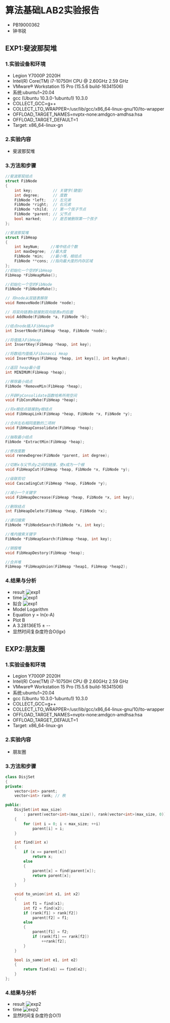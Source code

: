 # 算法基础LAB2实验报告
- PB19000362
- 钟书锐

## EXP1:斐波那契堆

### 1.实验设备和环境
- Legion Y7000P 2020H
- Intel(R) Core(TM) i7-10750H CPU @ 2.60GHz   2.59 GHz
- VMware® Workstation 15 Pro (15.5.6 build-16341506)
- 系统:ubuntu1~20.04
- gcc (Ubuntu 10.3.0-1ubuntu1) 10.3.0
- COLLECT_GCC=g++
- COLLECT_LTO_WRAPPER=/usr/lib/gcc/x86_64-linux-gnu/10/lto-wrapper
- OFFLOAD_TARGET_NAMES=nvptx-none:amdgcn-amdhsa:hsa
- OFFLOAD_TARGET_DEFAULT=1
- Target: x86_64-linux-gn

### 2.实验内容
- 斐波那契堆

### 3.方法和步骤
```CPP
//斐波那契结点
struct FibNode
{
    int key;         // 关键字(键值)
    int degree;      // 度数
    FibNode *left;   // 左兄弟
    FibNode *right;  // 右兄弟
    FibNode *child;  // 第一个孩子节点
    FibNode *parent; // 父节点
    bool marked;     // 是否被删除第一个孩子
};

//斐波那契堆
struct FibHeap
{
    int keyNum;     //堆中结点个数
    int maxDegree;  //最大度
    FibNode *min;   //最小堆，根结点
    FibNode **cons; //指向最大度的内存区域
};
//初始化一个空的FibHeap
FibHeap *FibHeapMake();

//初始化一个空的FibNode
FibNode *FibNodeMake();

// 将node从双链表移除
void RemoveNode(FibNode *node);

// 将双向链表b链接到双向链表a的后面
void AddNode(FibNode *a, FibNode *b);

//结点node插入FibHeap中
int InsertNode(FibHeap *heap, FibNode *node);

//将值插入FibHeap
int InsertKey(FibHeap *heap, int key);

//将数组内值插入Fibonacci Heap
void InsertKeys(FibHeap *heap, int keys[], int keyNum);

//返回 heap最小值
int MINIMUM(FibHeap *heap);

//移除最小结点
FibNode *RemoveMin(FibHeap *heap);

//开辟FpConsolidate函数哈希所用空间
void FibConsMake(FibHeap *heap);

//将x根结点链接到y根结点
void FibHeapLink(FibHeap *heap, FibNode *x, FibNode *y);

//合并左右相同度数的二项树
void FibHeapConsolidate(FibHeap *heap);

//抽取最小结点
FibNode *ExtractMin(FibHeap *heap);

//修改度数
void renewDegree(FibNode *parent, int degree);

//切断x与父节点y之间的链接，使x成为一个根
void FibHeapCut(FibHeap *heap, FibNode *x, FibNode *y);

//级联剪切
void CascadingCut(FibHeap *heap, FibNode *y);

//减小一个关键字
void FibHeapDecrease(FibHeap *heap, FibNode *x, int key);

//删除结点
int FibHeapDelete(FibHeap *heap, FibNode *x);

//递归搜索
FibNode *FibNodeSearch(FibNode *x, int key);

//堆内搜索关键字
FibNode *FibHeapSearch(FibHeap *heap, int key);

//销毁堆
void FibHeapDestory(FibHeap *heap);

//合并堆
FibHeap *FibHeapUnion(FibHeap *heap1, FibHeap *heap2);

```
### 4.结果与分析
- result
![exp1](./asset/0.png)
- time
![exp1](./asset/1.png)
- 拟合
![exp1](./asset/2.png)
- Model	Logarithm
- Equation	y = ln(x-A)
- Plot	B
- A	3.28136E15 ± --
- 显然时间复杂度符合O(lgx)

## EXP2:朋友圈

### 1.实验设备和环境
- Legion Y7000P 2020H
- Intel(R) Core(TM) i7-10750H CPU @ 2.60GHz   2.59 GHz
- VMware® Workstation 15 Pro (15.5.6 build-16341506)
- 系统:ubuntu1~20.04
- gcc (Ubuntu 10.3.0-1ubuntu1) 10.3.0
- COLLECT_GCC=g++
- COLLECT_LTO_WRAPPER=/usr/lib/gcc/x86_64-linux-gnu/10/lto-wrapper
- OFFLOAD_TARGET_NAMES=nvptx-none:amdgcn-amdhsa:hsa
- OFFLOAD_TARGET_DEFAULT=1
- Target: x86_64-linux-gn

### 2.实验内容
- 朋友圈

### 3.方法和步骤
```CPP
class DisjSet
{
private:
    vector<int> parent;
    vector<int> rank; // 秩

public:
    DisjSet(int max_size)
        : parent(vector<int>(max_size)), rank(vector<int>(max_size, 0))
    {
        for (int i = 0; i < max_size; ++i)
            parent[i] = i;
    }

    int find(int x)
    {
        if (x == parent[x])
            return x;
        else
        {
            parent[x] = find(parent[x]);
            return parent[x];
        }
    }

    void to_union(int x1, int x2)
    {
        int f1 = find(x1);
        int f2 = find(x2);
        if (rank[f1] > rank[f2])
            parent[f2] = f1;
        else
        {
            parent[f1] = f2;
            if (rank[f1] == rank[f2])
                ++rank[f2];
        }
    }

    bool is_same(int e1, int e2)
    {
        return find(e1) == find(e2);
    }
};
```

### 4.结果与分析
- result
![exp2](./asset/3.png)
- time
![exp2](./asset/4.png)
- 显然时间复杂度符合O(1)

